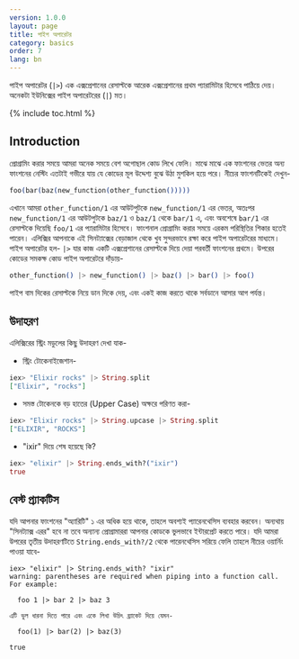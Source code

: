 ```yaml
---
version: 1.0.0
layout: page
title: পাইপ অপারেটর 
category: basics
order: 7
lang: bn
---
```


পাইপ অপারেটর (`|>`) এক এক্সপ্রেশানের রেসাল্টকে আরেক এক্সপ্রেশানের প্রথম প্যারামিটার হিসেবে পাঠিয়ে দেয়। অনেকটা ইউনিক্সের পাইপ অপারেটরের (`|`) মত। 

{% include toc.html %}

## Introduction

প্রোগ্রামিং করার সময়ে আমরা অনেক সময়ে বেশ অগোছাল কোড লিখে ফেলি। মাঝে মাঝে এক ফাংশনের ভেতর অন্য ফাংশনের নেস্টিং এতটাই গভীরে যায় যে কোডের মূল উদ্দেশ্য বুঝে উঠা মুশকিল হয়ে পরে। নীচের ফাংশনটিকেই দেখুন- 

```elixir
foo(bar(baz(new_function(other_function()))))
```

এখানে আমরা `other_function/1` এর আউটপুটকে `new_function/1` এর ভেতর, অতঃপর `new_function/1` এর আউটপুটকে `baz/1` ও `baz/1` থেকে `bar/1` এ, এবং অবশেষে `bar/1` এর রেসাল্টকে দিয়েছি `foo/1` এর প্যারামিটার হিসেবে। ফাংশনাল প্রোগ্রামিং করার সময়ে এরকম পরিস্থিতির শিকার হতেই পারেন। এলিক্সির আপনাকে এই সিনট্যাক্সের বেড়াজাল থেকে খুব সুন্দরভাবে রক্ষা করে পাইপ অপারেটরের মাধ্যমে। পাইপ অপারেটর হল- `|>` যার কাজ একটি এক্সপ্রেশানের রেসাল্টকে দিয়ে দেয়া পরবর্তী ফাংশনের প্রথমে। উপরের কোডের সমকক্ষ কোড পাইপ অপারেটরে দাঁড়ায়- 

```elixir
other_function() |> new_function() |> baz() |> bar() |> foo()
```

পাইপ বাম দিকের রেসাল্টকে নিয়ে ডান দিকে দেয়, এবং একই কাজ করতে থাকে সর্বডানে আসার আগ পর্যন্ত। 

## উদাহরণ 

এলিক্সিরের স্ট্রিং মডুলের কিছু উদাহরণ দেখা যাক- 

- স্ট্রিং টোকেনাইজেশান- 

```elixir
iex> "Elixir rocks" |> String.split
["Elixir", "rocks"]
```

- সমস্ত টোকেনকে বড় হাতের (Upper Case) অক্ষরে পরিণত করা- 

```elixir
iex> "Elixir rocks" |> String.upcase |> String.split
["ELIXIR", "ROCKS"]
```

- "ixir" দিয়ে শেষ হয়েছে কি? 

```elixir
iex> "elixir" |> String.ends_with?("ixir")
true
```

## বেস্ট প্র্যাকটিস 

যদি আপনার ফাংশনের "অ্যারিটি" ১ এর অধিক হয়ে থাকে, তাহলে অবশ্যই প্যারেনথেসিস ব্যবহার করবেন। অন্যথায় "সিনট্যাক্স এরর" হবে না তবে অন্যান্য প্রোগ্রামাররা আপনার কোডকে ভুলভাবে ইন্টারপ্রেট করতে পারে। যদি আমরা উপরের তৃতীয় উদাহরণটিতে `String.ends_with?/2` থেকে পারেনথেসিস সরিয়ে ফেলি তাহলে নীচের ওয়ার্নিং পাওয়া যাবে- 

```shell
iex> "elixir" |> String.ends_with? "ixir"
warning: parentheses are required when piping into a function call. For example:

  foo 1 |> bar 2 |> baz 3

এটি ভুল ধারনা দিতে পারে এবং একে লিখা উচিৎ ব্র্যাকেট দিয়ে যেমন- 

  foo(1) |> bar(2) |> baz(3)

true
```
